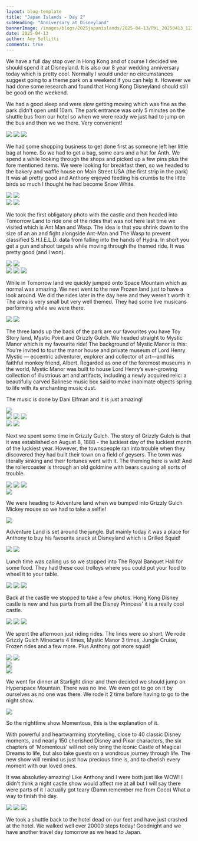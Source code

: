 ```yaml
---
layout: blog-template
title: "Japan Islands - Day 2"
subHeading: "Anniversary at Disneyland"
bannerImage: /images/blogs/2025japanislands/2025-04-13/PXL_20250413_123459097.MP.jpg_compressed.JPEG
date: 2025-04-13
author: Amy Sellitti
comments: true
---
```


We have a full day stop over in Hong Kong and of course I decided we should spend it at Disneyland. It is also our 8 year wedding anniversary today which is pretty cool. Normally I would under no circumstances suggest going to a theme park on a weekend if you can help it. However we had done some research and found that Hong Kong Disneyland should still be good on the weekend. 

We had a good sleep and were slow getting moving which was fine as the park didn't open until 10am. The park entrance was only 5 minutes on the shuttle bus from our hotel so when we were ready we just had to jump on the bus and then we we there. Very convenient!

<div class="grid-1l-2w">
  <img src="http://photos-2.asapadventures.com/blogs/2025japanislands/2025-04-13/PXL_20250413_013801681.MP.jpg_compressed.JPEG"/>
  <img src="http://photos-2.asapadventures.com/blogs/2025japanislands/2025-04-13/PXL_20250413_014404984.jpg_compressed.JPEG"/>
  <img src="http://photos-2.asapadventures.com/blogs/2025japanislands/2025-04-13/PXL_20250413_021250634.jpg_compressed.JPEG"/>
</div>

We had some shopping business to get done first as someone left her little bag at home. So we had to get a bag, some ears and a hat for Anth. We spend a while looking through the shops and picked up a few pins plus the fore mentioned items. We were looking for breakfast then, so we headed to the bakery and waffle house on Main Street USA (the first strip in the park) It was all pretty good and Anthony enjoyed feeding his crumbs to the little birds so much I thought he had become Snow White. 

<div class="grid-2c">
  <img src="http://photos-2.asapadventures.com/blogs/2025japanislands/2025-04-13/PXL_20250413_030620434.jpg_compressed.JPEG"/>
  <img src="http://photos-2.asapadventures.com/blogs/2025japanislands/2025-04-13/PXL_20250413_030924686.jpg_compressed.JPEG"/>
</div><div class="grid-2c">
  <img src="http://photos-2.asapadventures.com/blogs/2025japanislands/2025-04-13/PXL_20250413_031603828.jpg_compressed.JPEG"/>
  <img src="http://photos-2.asapadventures.com/blogs/2025japanislands/2025-04-13/PXL_20250413_032519789.MP.jpg_compressed.JPEG"/>
</div>

We took the first obligatory photo with the castle and then headed into Tomorrow Land to ride one of the rides that was not here last time we visited which is Ant Man and Wasp. The idea is that you shrink down to the size of an an and fight alongside Ant-Man and The Wasp to prevent classified S.H.I.E.L.D. data from falling into the hands of Hydra. In short you get a gun and shoot targets while moving through the themed ride. It was pretty good (and I won).

<div class="grid-2c">
  <img src="http://photos-2.asapadventures.com/blogs/2025japanislands/2025-04-13/PXL_20250413_033727665.jpg_compressed.JPEG"/>
  <img src="http://photos-2.asapadventures.com/blogs/2025japanislands/2025-04-13/PXL_20250413_033846053.jpg_compressed.JPEG"/>
</div>
<div class="grid-1l-2w">
  <img src="http://photos-2.asapadventures.com/blogs/2025japanislands/2025-04-13/PXL_20250413_073442739.jpg_compressed.JPEG"/>
  <img src="http://photos-2.asapadventures.com/blogs/2025japanislands/2025-04-13/PXL_20250413_034002499.jpg_compressed.JPEG"/>
  <img src="http://photos-2.asapadventures.com/blogs/2025japanislands/2025-04-13/PXL_20250413_042056652.jpg_compressed.JPEG"/>
</div>

While in Tomorrow land we quickly jumped onto Space Mountain which as normal was amazing. We next went to the new Frozen land just to have a look around. We did the rides later in the day here and they weren't worth it. The area is very small but very well themed. They had some live musicans performing while we were there. 

<div class="grid-2c">
  <img src="http://photos-2.asapadventures.com/blogs/2025japanislands/2025-04-13/PXL_20250413_042310131.jpg_compressed.JPEG"/>
  <img src="http://photos-2.asapadventures.com/blogs/2025japanislands/2025-04-13/PXL_20250413_042539006.jpg_compressed.JPEG"/>
</div>

The three lands up the back of the park are our favourites you have Toy Story land, Mystic Point and Grizzly Gulch. We headed straight to Mystic Manor which is my favourite ride! 
The background of Mystic Manor is this: You’re invited to tour the manor house and private museum of Lord Henry Mystic — eccentric adventurer, explorer and collector of art—and his faithful monkey friend, Albert. Regarded as one of the foremost museums in the world, Mystic Manor was built to house Lord Henry’s ever-growing collection of illustrious art and artifacts, including a newly acquired relic: a beautifully carved Balinese music box said to make inanimate objects spring to life with its enchanting music dust. 

The music is done by Dani Elfman and it is just amazing!

<div class="center-image"><img src="http://photos-2.asapadventures.com/blogs/2025japanislands/2025-04-13/PXL_20250413_044104746.jpg_compressed.JPEG"/></div>
<div class="grid-1l-2w">
  <img src="http://photos-2.asapadventures.com/blogs/2025japanislands/2025-04-13/PXL_20250413_044153561.MP.jpg_compressed.JPEG"/>
  <img src="http://photos-2.asapadventures.com/blogs/2025japanislands/2025-04-13/PXL_20250413_091439337.MP.jpg_compressed.JPEG"/>
  <img src="http://photos-2.asapadventures.com/blogs/2025japanislands/2025-04-13/PXL_20250413_091556903.jpg_compressed.JPEG"/>
</div>
<div class="grid-2c">
  <img src="http://photos-2.asapadventures.com/blogs/2025japanislands/2025-04-13/PXL_20250413_091607518.jpg_compressed.JPEG"/>
  <img src="http://photos-2.asapadventures.com/blogs/2025japanislands/2025-04-13/PXL_20250413_091642225.jpg_compressed.JPEG"/>
</div>

Next we spent some time in Grizzly Gulch. The story of Grizzly Gulch is that it was established on August 8, 1888 - the luckiest day of the luckiest month of the luckiest year. However, the townspeople ran into trouble when they discovered they had built their town on a field of geysers. The town was literally sinking and their fortunes went with it. The theming here is wild! And the rollercoaster is through an old goldmine with bears causing all sorts of trouble. 

<div class="grid-1l-2w">
  <img src="http://photos-2.asapadventures.com/blogs/2025japanislands/2025-04-13/PXL_20250413_055720828.jpg_compressed.JPEG"/>
  <img src="http://photos-2.asapadventures.com/blogs/2025japanislands/2025-04-13/PXL_20250413_055812984.jpg_compressed.JPEG"/>
  <img src="http://photos-2.asapadventures.com/blogs/2025japanislands/2025-04-13/PXL_20250413_060015195.MP.jpg_compressed.JPEG"/>
</div>
<div class="center-image"><img src="http://photos-2.asapadventures.com/blogs/2025japanislands/2025-04-13/PXL_20250413_060110634.jpg_compressed.JPEG"/></div>

We were heading to Adventure land when we bumped into Grizzly Gulch Mickey mouse so we had to take a selfie!

<div class="center-image"><img src="http://photos-2.asapadventures.com/blogs/2025japanislands/2025-04-13/PXL_20250413_060716835.jpg_compressed.JPEG"/></div>

Adventure Land is set around the jungle. But mainly today it was a place for Anthony to buy his favourite snack at Disneyland which is Grilled Squid!

<div class="grid-2c">
  <img src="http://photos-2.asapadventures.com/blogs/2025japanislands/2025-04-13/PXL_20250413_061135238.jpg_compressed.JPEG"/>
  <img src="http://photos-2.asapadventures.com/blogs/2025japanislands/2025-04-13/PXL_20250413_061917948.MP.jpg_compressed.JPEG"/>
</div>

Lunch time was calling us so we stopped into The Royal Banquet Hall for some food. They had these cool trolleys where you could put your food to wheel it to your table.

<div class="grid-2w-1l">
  <img src="http://photos-2.asapadventures.com/blogs/2025japanislands/2025-04-13/PXL_20250413_062428921.jpg_compressed.JPEG"/>
  <img src="http://photos-2.asapadventures.com/blogs/2025japanislands/2025-04-13/PXL_20250413_064320426.MP.jpg_compressed.JPEG"/>
  <img src="http://photos-2.asapadventures.com/blogs/2025japanislands/2025-04-13/PXL_20250413_064016210.jpg_compressed.JPEG"/>
</div>

Back at the castle we stopped to take a few photos. Hong Kong Disney castle is new and has parts from all the Disney Princess' it is a really cool castle. 

<div class="grid-1l-2w">
  <img src="http://photos-2.asapadventures.com/blogs/2025japanislands/2025-04-13/PXL_20250413_071526486.jpg_compressed.JPEG"/>
  <img src="http://photos-2.asapadventures.com/blogs/2025japanislands/2025-04-13/PXL_20250413_074912733.PANO.jpg_compressed.JPEG"/>
  <img src="http://photos-2.asapadventures.com/blogs/2025japanislands/2025-04-13/PXL_20250413_075013677.jpg_compressed.JPEG"/>
</div>

We spent the afternoon just riding rides. The lines were so short. We rode Grizzly Gulch Minecarts 4 times, Mystic Manor 3 times, Jungle Cruise, Frozen rides and a few more. 
Plus Anthony got more squid!

<div class="grid-2c">
  <img src="http://photos-2.asapadventures.com/blogs/2025japanislands/2025-04-13/PXL_20250413_081155955.jpg_compressed.JPEG"/>
  <img src="http://photos-2.asapadventures.com/blogs/2025japanislands/2025-04-13/PXL_20250413_075430125.MP.jpg_compressed.JPEG"/>
</div>
<div class="center-image"><img src="http://photos-2.asapadventures.com/blogs/2025japanislands/2025-04-13/PXL_20250413_081300940.jpg_compressed.JPEG"/></div>
<div class="center-image"><img src="http://photos-2.asapadventures.com/blogs/2025japanislands/2025-04-13/PXL_20250413_093308548.jpg_compressed.JPEG"/></div>

We went for dinner at Starlight diner and then decided we should jump on Hyperspace Mountain. There was no line. We even got to go on it by ourselves as no one was there. We rode it 2 time before having to go to the night show. 

<div class="center-image"><img src="http://photos-2.asapadventures.com/blogs/2025japanislands/2025-04-13/PXL_20250413_122534945.jpg_compressed.JPEG"/></div>

So the nighttime show Momentous, this is the explanation of it. 

With powerful and heartwarming storytelling, close to 40 classic Disney moments, and nearly 150 cherished Disney and Pixar characters, the six chapters of 'Momentous' will not only bring the iconic Castle of Magical Dreams to life, but also take guests on a wondrous journey through life. The new show will remind us just how precious time is, and to cherish every moment with our loved ones.

It was absolutley amazing! Like Anthony and I were both just like WOW! I didn't think a night castle show would affect me at all but I will say there were parts of it I actually got teary (Damn remember me from Coco) What a way to finish the day. 

<div class="grid-1l-2w">
  <img src="http://photos-2.asapadventures.com/blogs/2025japanislands/2025-04-13/PXL_20250413_124214884.jpg_compressed.JPEG"/>
  <img src="http://photos-2.asapadventures.com/blogs/2025japanislands/2025-04-13/PXL_20250413_123459097.MP.jpg_compressed.JPEG"/>
  <img src="http://photos-2.asapadventures.com/blogs/2025japanislands/2025-04-13/PXL_20250413_123116132.jpg_compressed.JPEG"/>
</div>

We took a shuttle back to the hotel dead on our feet and have just crashed at the hotel. We walked well over 20000 steps today! Goodnight and we have another travel day tomorrow as we head to Japan. 